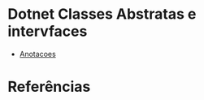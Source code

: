 # Dotnet Classes Abstratas e intervfaces
* <a href="https://github.com/hesauhugo/DotNet_Classes_Abstratas_Interfaces/blob/main/Anotacoes.md">Anotacoes</a>

# Referências